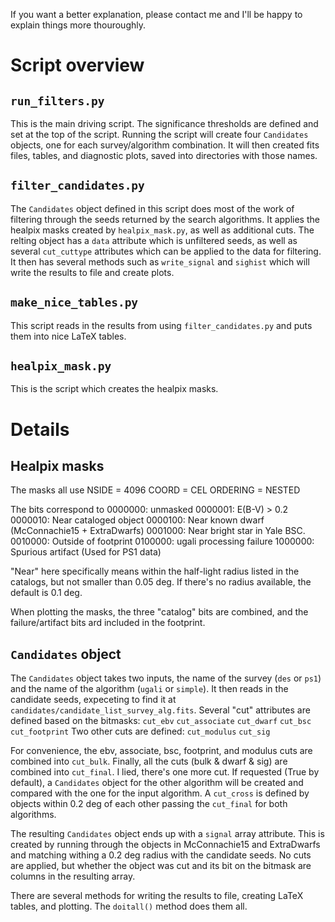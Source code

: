 If you want a better explanation, please contact me and I'll be happy to explain things more thouroughly. 

# Script overview

## `run_filters.py`
This is the main driving script. The significance thresholds are defined and set at the top of the script. Running the script will create four `Candidates` objects,
one for each survey/algorithm combination. It will then created fits files, tables, and diagnostic plots, saved into directories with those names. 

## `filter_candidates.py`
The `Candidates` object defined in this script does most of the work of filtering through the seeds returned by the search algorithms. It applies the healpix masks created by `healpix_mask.py`, as well as additional cuts. The relting object has a `data` attribute which is unfiltered seeds, as well as several `cut_cuttype` attributes which can be applied to the data for filtering. It then has several methods such as `write_signal` and `sighist` which will write the results to file and create plots. 

## `make_nice_tables.py`
This script reads in the results from using `filter_candidates.py` and puts them into nice LaTeX tables. 

## `healpix_mask.py`
This is the script which creates the healpix masks. 

# Details

## Healpix masks
The masks all use
NSIDE = 4096
COORD = CEL
ORDERING = NESTED

The bits correspond to
0000000: unmasked
0000001: E(B-V) > 0.2
0000010: Near cataloged object
0000100: Near known dwarf (McConnachie15 + ExtraDwarfs)
0001000: Near bright star in Yale BSC.
0010000: Outside of footprint
0100000: ugali processing failure
1000000: Spurious artifact (Used for PS1 data)

"Near" here specifically means within the half-light radius listed in the catalogs, but not smaller than 0.05 deg.
If there's no radius available, the default is 0.1 deg. 

When plotting the masks, the three "catalog" bits are combined, and the failure/artifact bits ard included in the footprint. 

## `Candidates` object

The `Candidates` object takes two inputs, the name of the survey (`des` or `ps1`) and the name of the algorithm (`ugali` or `simple`). 
It then reads in the candidate seeds, expeceting to find it at `candidates/candidate_list_survey_alg.fits`. 
Several "cut" attributes are defined based on the bitmasks:
`cut_ebv`
`cut_associate`
`cut_dwarf`
`cut_bsc`
`cut_footprint`
Two other cuts are defined:
`cut_modulus`
`cut_sig`

For convenience, the ebv, associate, bsc, footprint, and modulus cuts are combined into `cut_bulk`. 
Finally, all the cuts (bulk & dwarf & sig) are combined into `cut_final`.
I lied, there's one more cut. If requested (True by default), a `Candidates` object for the other algorithm will be created and 
compared with the one for the input algorithm. A `cut_cross` is defined by objects within 0.2 deg of each other passing the `cut_final`
for both algorithms.

The resulting `Candidates` object ends up with a `signal` array attribute. This is created by running through the objects in 
McConnachie15 and ExtraDwarfs and matching withing a 0.2 deg radius with the candidate seeds. No cuts are applied, but 
whether the object was cut and its bit on the bitmask are columns in the resulting array.

There are several methods for writing the results to file, creating LaTeX tables, and plotting. The `doitall()` method does them all. 
